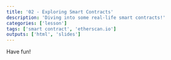 ```yaml
---
title: '02 - Exploring Smart Contracts'
description: 'Diving into some real-life smart contracts!'
categories: ['lesson']
tags: ['smart contract', 'etherscan.io']
outputs: ['html', 'slides']
---
```


Have fun!
